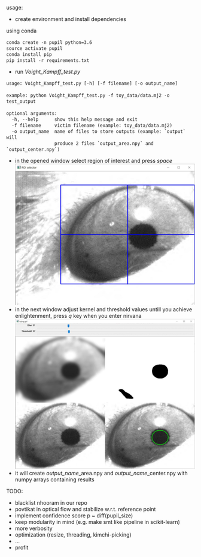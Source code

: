 usage:
- create environment and install dependencies

using conda
```
conda create -n pupil python=3.6
source activate pupil
conda install pip
pip install -r requirements.txt
```

- run *Voight_Kampff_test.py* 
```
usage: Voight_Kampff_test.py [-h] [-f filename] [-o output_name]

example: python Voight_Kampff_test.py -f toy_data/data.mj2 -o test_output

optional arguments:
  -h, --help      show this help message and exit
  -f filename     victim filename (example: toy_data/data.mj2)
  -o output_name  name of files to store outputs (example: `output` will
                  produce 2 files `output_area.npy` and `output_center.npy`)
```

- in the opened window select region of interest and press *space*
![alt text](https://github.com/dmitriivasilev/pupil/blob/master/ROI.jpg)
- in the next window adjust kernel and threshold values untill you achieve enlightenment, press *q* key when you enter nirvana
![alt text](https://github.com/dmitriivasilev/pupil/blob/master/adjustments.jpg)
- it will create *output_name*_area.npy and *output_name*_center.npy with numpy arrays containing results


TODO:
- blacklist nhooram in our repo
- povtikat in optical flow and stabilize w.r.t. reference point
- implement confidence score p ~ diff(pupil_size)
- keep modularity in mind (e.g. make smt like pipeline in scikit-learn)
- more verbosity
- optimization (resize, threading, kimchi-picking)
- ...
- profit
